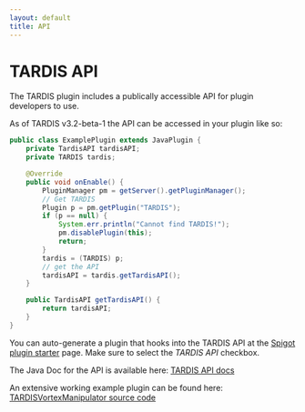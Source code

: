 ```yaml
---
layout: default
title: API
---
```


# TARDIS API

The TARDIS plugin includes a publically accessible API for plugin developers to use.

As of TARDIS v3.2-beta-1 the API can be accessed in your plugin like so:

```java
public class ExamplePlugin extends JavaPlugin {
    private TardisAPI tardisAPI;
    private TARDIS tardis;

    @Override
    public void onEnable() {
        PluginManager pm = getServer().getPluginManager();
        // Get TARDIS
        Plugin p = pm.getPlugin("TARDIS");
        if (p == null) {
            System.err.println("Cannot find TARDIS!");
            pm.disablePlugin(this);
            return;
        }
        tardis = (TARDIS) p;
        // get the API
        tardisAPI = tardis.getTardisAPI();
    }

    public TardisAPI getTardisAPI() {
        return tardisAPI;
    }
}
```

You can auto-generate a plugin that hooks into the TARDIS API at the
[Spigot plugin starter](http://thenosefairy.duckdns.org/plugin_starter.php) page.
Make sure to select the _TARDIS API_ checkbox.

The Java Doc for the API is available here:
[TARDIS API docs](http://thenosefairy.duckdns.org/TARDIS_java_docs/me/eccentric_nz/TARDIS/api/TardisAPI.html)

An extensive working example plugin can be found here:
[TARDISVortexManipulator source code](https://github.com/eccentricdevotion/TARDISVortexManipulator)

